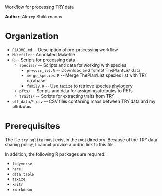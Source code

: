 Workflow for processing TRY data

**Author:** Alexey Shiklomanov

# Organization

- `README.md` -- Description of pre-processing workflow
- `Makefile` -- Annotated Makefile
- `R` -- Scripts for processing data
    - `species/` -- Scripts and data for working with species
        - `process_tpl.R` -- Download and format ThePlantList data
        - `merge_species.R` -- Merge ThePlantList species list with TRY database
        - `family.R` -- Use `taxize` to retrieve species phylogeny
    - `pfts/` -- Scripts and data for assigning attributes to PFTs
    - `traits/` -- Scripts for extracting traits from TRY
- `pft_data/*.csv` -- CSV files containing maps between TRY data and my attributes

# Prerequisites

The file `try.sqlite` must exist in the root directory.
Because of the TRY data sharing policy, I cannot provide a public link to this file.

In addition, the following R packages are required:

- `tidyverse`
- `here`
- `data.table`
- `taxize`
- `knitr`
- `rmarkdown`

